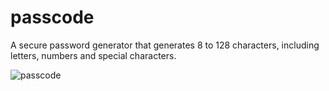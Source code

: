 # passcode
 
 A secure password generator that generates 8 to 128 characters, including letters, numbers and special characters.

 ![passcode](https://github.com/Wompa-Stompa/passcode/blob/main/readmepic.jpg?raw=true)
